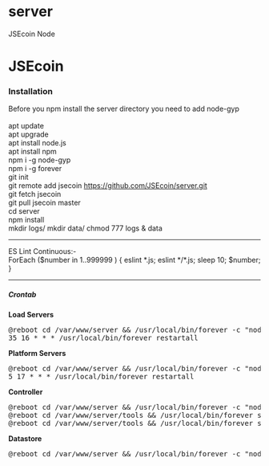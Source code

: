 # server
JSEcoin Node

<h1>JSEcoin</h1>

<h3>Installation</h3>

Before you npm install the server directory you need to add node-gyp
<br><br>
apt update<br>
apt upgrade<br>
apt install node.js<br>
apt install npm<br>
npm i -g node-gyp<br>
npm i -g forever<br>
git init<br>
git remote add jsecoin https://github.com/JSEcoin/server.git<br>
git fetch jsecoin<br>
git pull jsecoin master<br>
cd server<br>
npm install<br>
mkdir logs/ mkdir data/
chmod 777 logs & data
<hr>
ES Lint Continuous:-<br>
ForEach ($number in 1..999999 ) { eslint *.js; eslint */*.js; sleep 10; $number; }
<hr>
<h5>Crontab</h5>
<b>Load Servers</b><br>
<pre>
@reboot cd /var/www/server && /usr/local/bin/forever -c "node --max-old-space-size=3000" start jsenode.js -s load.jsecoin.com -n load4 -m 0 &
35 16 * * * /usr/local/bin/forever restartall
</pre>
<b>Platform Servers</b><br>
<pre>
@reboot cd /var/www/server && /usr/local/bin/forever -c "node --max-old-space-size=3000" start jsenode.js -s server.jsecoin.com -n server1 -m 0 &
5 17 * * * /usr/local/bin/forever restartall
</pre>
<b>Controller</b><br>
<pre>
@reboot cd /var/www/server && /usr/local/bin/forever -c "node --max-old-space-size=3000" start controller.js &
@reboot cd /var/www/server/tools && /usr/local/bin/forever start purgebkups.js &
@reboot cd /var/www/server/tools && /usr/local/bin/forever start systemchecksms.js &
</pre>
<b>Datastore</b><br>
<pre>
@reboot cd /var/www/server && /usr/local/bin/forever -c "node --max-old-space-size=11500" start datastore.js &
</pre>